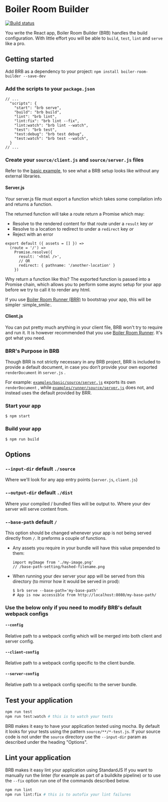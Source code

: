 # Boiler Room Builder

[![Build status](https://badge.buildkite.com/3b53417ee3fb24b145098c129e6b31cc2ddc42d39d98ab0b52.svg?style=flat-square)](https://buildkite.com/everyday-hero/boiler-room-builder-tests)

You write the React app, Boiler Room Builder (BRB) handles the build configuration. With little effort you will be able to `build`, `test`, `lint` and `serve` like a pro.

## Getting started

Add BRB as a dependency to your project:
`npm install boiler-room-builder --save-dev`

### Add the scripts to your `package.json`

```
// ...
  "scripts": {
    "start": "brb serve",
    "build": "brb build",
    "lint": "brb lint",
    "lint:fix": "brb lint --fix",
    "lint:watch": "brb lint --watch",
    "test": "brb test",
    "test:debug": "brb test debug",
    "test:watch": "brb test --watch",
  }
// ...
```

### Create your `source/client.js` and `source/server.js` files

Refer to the [basic example](https://github.com/everydayhero/boiler-room-builder/tree/master/examples/basic), to see what a BRB setup looks like without any external libraries.

#### Server.js

Your server.js file must export a function which takes some compilation info and returns a function.

The returned function will take a route return a Promise which may:

* Resolve to the rendered content for that route under a `result` key _or_
* Resolve to a location to redirect to under a `redirect` key _or_
* Reject with an error

```
export default ({ assets = [] }) =>
  (route = '/') =>
    Promise.resolve({
      result: '<html />',
      // OR
      redirect: { pathname: '/another-location' }
    })
```

Why return a function like this? The exported function is passed into a Promise chain, which allows you to perform some async setup for your app before we try to call it to render any html.

If you use [Boiler Room Runner (BRR)](https://github.com/everydayhero/boiler-room-runner#in-your-serverjs-file) to bootstrap your app, this will be simpler :simple_smile:.

#### Client.js

You can put pretty much anything in your client file, BRB won't try to require and run it. It is however recommended that you use [Boiler Room Runner](https://github.com/everydayhero/boiler-room-runner#in-your-clientjs-file). It's got what you need.

### BRR's Purpose in BRB

Though BRR is not strictly necessary in any BRB project, BRR is included to provide a default document, in case you don’t provide your own exported `renderDocument` in `server.js` .  

For example:
[`examples/basic/source/server.js`](https://github.com/everydayhero/boiler-room-builder/blob/master/examples/basic/source/server.js) exports its own `renderDocument` , while [`examples/runner/source/server.js`](https://github.com/everydayhero/boiler-room-builder/blob/master/examples/runner/source/server.js) does not, and instead uses the default provided by BRR.


### Start your app

```
$ npm start
```

### Build your app

```
$ npm run build
```

## Options

### `--input-dir` default `./source`

Where we'll look for any app entry points (`server.js`, `client.js`)

### `--output-dir` default `./dist`

Where your compiled / bundled files will be output to. Where your dev server will serve content from.

### `--base-path` default `/`

This option should be changed whenever your app is not being served directly from `/`. It preforms a couple of functions.

* Any assets you require in your bundle will have this value prepended to them:
  ```
  import myImage from './my-image.png'
  // /base-path-setting/hashed-filename.png
  ```
* When running your dev server your app will be served from this directory (to mirror how it would be served in prod):
  ```
  $ brb serve --base-path='my-base-path'
  # App is now accessible from http://localhost:8080/my-base-path/
  ```

### Use the below only if you need to modify BRB's default webpack configs

#### `--config`

Relative path to a webpack config which will be merged into both client and server config.

#### `--client-config`

Relative path to a webpack config specific to the client bundle.

#### `--server-config`

Relative path to a webpack config specific to the server bundle.


## Test your application

```sh
npm run test
npm run test:watch # this is to watch your tests
```

BRB makes it easy to have your application tested using mocha.
By default it looks for your tests using the pattern `source/**/*-test.js`. If your source code is not under the `source` directory use the `--input-dir` param as described under the heading "Options".

## Lint your application

BRB makes it easy lint your application using StandardJS
If you want to manually run the linter (for example as part of a buildkite pipeline) or to use the `--fix` option run one of the commands described below.

```sh
npm run lint
npm run lint:fix # this is to autofix your lint failures
```